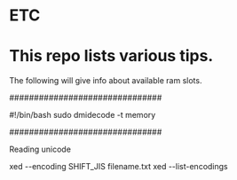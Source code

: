 # ETC

# This repo lists various tips.

The following will give info about available ram slots.

###############################

 #!/bin/bash
 sudo dmidecode -t memory

###############################

Reading unicode 

xed --encoding SHIFT_JIS filename.txt
xed --list-encodings

